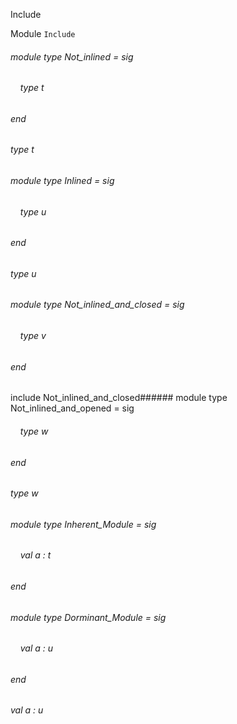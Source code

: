 Include

Module  `` Include `` 

###### module type Not_inlined = sig

######     type t


###### end

###### type t

###### module type Inlined = sig

######     type u


###### end

###### type u

###### module type Not_inlined_and_closed = sig

######     type v


###### end

include Not_inlined_and_closed###### module type Not_inlined_and_opened = sig

######     type w


###### end

###### type w

###### module type Inherent_Module = sig

######     val a : t


###### end

###### module type Dorminant_Module = sig

######     val a : u


###### end

###### val a : u

